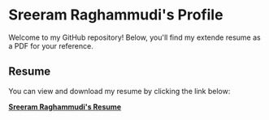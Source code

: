 # Sreeram Raghammudi's Profile

Welcome to my GitHub repository! Below, you'll find my extende resume as a PDF for your reference.

## Resume

You can view and download my resume by clicking the link below:

[**Sreeram Raghammudi's Resume**](./Sreeram_Profile.pdf)
